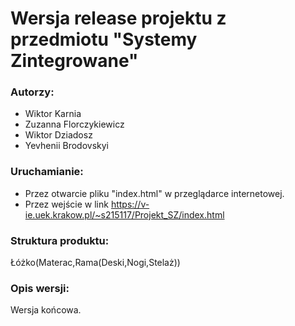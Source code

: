 # Wersja release projektu z przedmiotu "Systemy Zintegrowane"
### Autorzy:
- Wiktor Karnia
- Zuzanna Florczykiewicz
- Wiktor Dziadosz
- Yevhenii Brodovskyi
### Uruchamianie:
- Przez otwarcie pliku "index.html" w przeglądarce internetowej.
- Przez wejście w link https://v-ie.uek.krakow.pl/~s215117/Projekt_SZ/index.html
### Struktura produktu:
Łóżko(Materac,Rama(Deski,Nogi,Stelaż))
### Opis wersji:
Wersja końcowa.